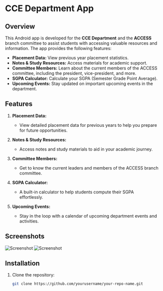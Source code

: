 # CCE Department App

## Overview

This Android app is developed for the **CCE Department** and the **ACCESS** branch committee to assist students with accessing valuable resources and information. The app provides the following features:
- **Placement Data:** View previous year placement statistics.
- **Notes & Study Resources:** Access materials for academic support.
- **Committee Members:** Learn about the current members of the ACCESS committee, including the president, vice-president, and more.
- **SGPA Calculator:** Calculate your SGPA (Semester Grade Point Average).
- **Upcoming Events:** Stay updated on important upcoming events in the department.

## Features

1. **Placement Data:**
   - View detailed placement data for previous years to help you prepare for future opportunities.

2. **Notes & Study Resources:**
   - Access notes and study materials to aid in your academic journey.

3. **Committee Members:**
   - Get to know the current leaders and members of the ACCESS branch committee.

4. **SGPA Calculator:**
   - A built-in calculator to help students compute their SGPA effortlessly.

5. **Upcoming Events:**
   - Stay in the loop with a calendar of upcoming department events and activities.

## Screenshots

![Screenshot](https://github.com/yajneshkumar790/CCE-Department-App/blob/master/app/src/main/Screenshot-1.jpg)
![Screenshot](https://github.com/yajneshkumar790/CCE-Department-App/blob/master/app/src/main/Screenshot-2.jpg)

## Installation

1. Clone the repository:
   ```bash
   git clone https://github.com/yourusername/your-repo-name.git
